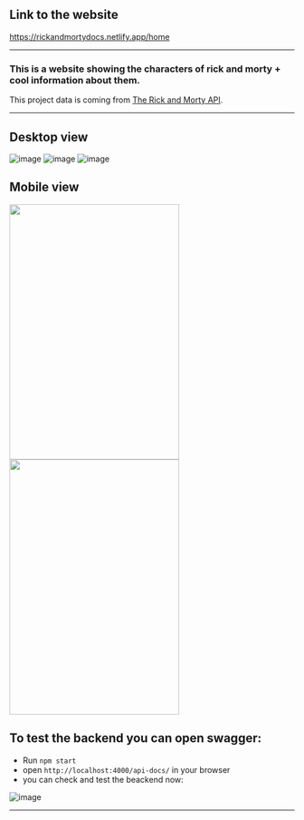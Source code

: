 Link to the website
-
https://rickandmortydocs.netlify.app/home

---

<h3>
This is a website showing the characters of rick and morty + cool information about them. 
</h3>


This project data is coming from [The Rick and Morty API](https://rickandmortyapi.com/).

---

Desktop view
--

![image](https://user-images.githubusercontent.com/34707669/192978065-223af15b-df8f-4997-9000-27e47cd28ec4.png)
![image](https://user-images.githubusercontent.com/34707669/192978501-733c1a83-ef02-4800-b880-1ecd6f183d54.png)
![image](https://user-images.githubusercontent.com/34707669/192978368-d2f8284f-b223-4299-975d-9032e1a50df8.png)


Mobile view
--


<p float="left">
<img src="https://user-images.githubusercontent.com/34707669/192978719-966c9a67-de83-493f-80d6-0a623c9f427a.png" width="300" height="450">
<img src="https://user-images.githubusercontent.com/34707669/192979253-332d2380-5771-40d7-9556-cfba2837417f.png" width="300" height="450">
</p>


To test the backend you can open swagger:
---

- Run `npm start`
- open `http://localhost:4000/api-docs/` in your browser
- you can check and test the beackend now:

![image](https://user-images.githubusercontent.com/34707669/197481462-9f6dc708-91d9-4ef8-8e30-8e6872039eb0.png)

---





